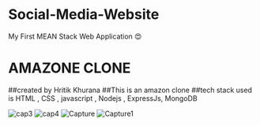 
# Social-Media-Website
My First MEAN Stack Web Application 😍

# AMAZONE CLONE
##created by Hritik Khurana
##This is an amazon clone
##tech stack used is HTML , CSS , javascript , Nodejs , ExpressJs, MongoDB

![cap3](https://user-images.githubusercontent.com/56023805/128506351-13311a14-033d-44a9-8024-a91039465c46.PNG)
![cap4](https://user-images.githubusercontent.com/56023805/128506359-8042afa4-ad52-4b5c-9a26-42e8f235b838.PNG)
![Capture](https://user-images.githubusercontent.com/56023805/128506365-82ff891e-6917-4f3a-b75a-e7633240a115.PNG)
![Capture1](https://user-images.githubusercontent.com/56023805/128506367-84053fef-acf1-4b0f-9866-81939d668ca8.PNG)
